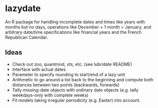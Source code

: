 lazydate
========

An R package for handling incomplete dates and times like years with months but no days, operations like December + 1 month = January, and arbitrary date/time specifications like financial years and the French Republican Calendar.

Ideas
-----

* Check out zoo, quantmod, xts, etc. (see lubridate README)
* Interface with actual dates
* Parameter to specify rounding to start/end of a lazy unit
* Arithmetic to go around a list back to the beginning and compute both distances between two points (backwards, forwards)
* Tally missing-date objects with ordinary date objects (e.g. tally weekdays-only with complete weeks)
* Fit models taking irregular periodicity (e.g. Easter) into account.
